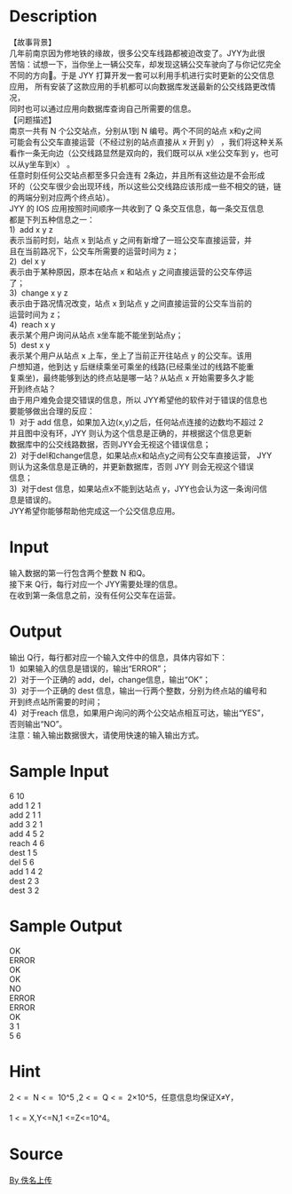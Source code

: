 
# Description

<div class="content"><p>【故事背景】 <br/>
几年前南京因为修地铁的缘故，很多公交车线路都被迫改变了。JYY为此很<br/>
苦恼：试想一下，当你坐上一辆公交车，却发现这辆公交车驶向了与你记忆完全<br/>
不同的方向。于是 JYY 打算开发一套可以利用手机进行实时更新的公交信息<br/>
应用， 所有安装了这款应用的手机都可以向数据库发送最新的公交线路更改情况，<br/>
同时也可以通过应用向数据库查询自己所需要的信息。 <br/>
【问题描述】 <br/>
南京一共有 N 个公交站点，分别从1到 N 编号。两个不同的站点 x和y之间<br/>
可能会有公交车直接运营（不经过别的站点直接从 x 开到 y） ，我们将这种关系<br/>
看作一条无向边（公交线路显然是双向的，我们既可以从 x坐公交车到 y，也可<br/>
以从y坐车到x） 。 <br/>
任意时刻任何公交站点都至多只会连有 2条边，并且所有这些边是不会形成<br/>
环的（公交车很少会出现环线，所以这些公交线路应该形成一些不相交的链，链<br/>
的两端分别对应两个终点站）。 <br/>
JYY 的 IOS 应用按照时间顺序一共收到了 Q 条交互信息，每一条交互信息<br/>
都是下列五种信息之一： <br/>
1)  add x y z <br/>
表示当前时刻，站点 x 到站点 y 之间有新增了一班公交车直接运营，并<br/>
且在当前路况下，公交车所需要的运营时间为 z； <br/>
2)  del x y <br/>
表示由于某种原因，原本在站点 x 和站点 y 之间直接运营的公交车停运<br/>
了； <br/>
3)  change x y z <br/>
表示由于路况情况改变，站点 x 到站点 y 之间直接运营的公交车当前的<br/>
运营时间为 z； <br/>
4)  reach x y <br/>
表示某个用户询问从站点 x坐车能不能坐到站点y； <br/>
5)  dest x y <br/>
表示某个用户从站点 x 上车，坐上了当前正开往站点 y 的公交车。该用<br/>
户想知道，他到达 y 后继续乘坐可乘坐的线路(已经乘坐过的线路不能重<br/>
复乘坐)，最终能够到达的终点站是哪一站？从站点 x 开始需要多久才能<br/>
开到终点站？ <br/>
由于用户难免会提交错误的信息，所以 JYY希望他的软件对于错误的信息也<br/>
要能够做出合理的反应： <br/>
1)  对于 add 信息，如果加入边(x,y)之后，任何站点连接的边数均不超过 2<br/>
并且图中没有环，JYY 则认为这个信息是正确的，并根据这个信息更新<br/>
数据库中的公交线路数据，否则JYY会无视这个错误信息； <br/>
2)  对于del和change信息，如果站点x和站点y之间有公交车直接运营， JYY<br/>
则认为这条信息是正确的，并更新数据库，否则 JYY 则会无视这个错误<br/>
信息； <br/>
3)  对于dest 信息，如果站点x不能到达站点 y，JYY也会认为这一条询问信<br/>
息是错误的。 <br/>
JYY希望你能够帮助他完成这一个公交信息应用。</p></div>

# Input

<div class="content"><p>输入数据的第一行包含两个整数 N 和Q。 <br/>
接下来 Q行，每行对应一个 JYY需要处理的信息。 <br/>
在收到第一条信息之前，没有任何公交车在运营。</p></div>

# Output

<div class="content"><p>输出 Q行，每行都对应一个输入文件中的信息，具体内容如下： <br/>
1)  如果输入的信息是错误的，输出“ERROR”； <br/>
2)  对于一个正确的 add，del，change信息，输出“OK”； <br/>
3)  对于一个正确的 dest 信息，输出一行两个整数，分别为终点站的编号和<br/>
开到终点站所需要的时间； <br/>
4)  对于reach 信息，如果用户询问的两个公交站点相互可达，输出“YES”，<br/>
否则输出“NO”。 <br/>
注意：输入输出数据很大，请使用快速的输入输出方式。</p></div>

# Sample Input

<div class="content"><span class="sampledata">6 10<br/>
add 1 2 1<br/>
add 2 1 1<br/>
add 3 2 1<br/>
add 4 5 2<br/>
reach 4 6<br/>
dest 1 5<br/>
del 5 6<br/>
add 1 4 2<br/>
dest 2 3<br/>
dest 3 2</span></div>

# Sample Output

<div class="content"><span class="sampledata">OK<br/>
ERROR<br/>
OK<br/>
OK<br/>
NO<br/>
ERROR<br/>
ERROR<br/>
OK<br/>
3 1<br/>
5 6<br/>
 </span></div>

# Hint

<div class="content"><p></p><p>2 &lt; =  N &lt; =  10^5 ,2 &lt; =  Q &lt; =  2×10^5，任意信息均保证X≠Y，<br/><br/>
1 &lt; = X,Y&lt;=N,1 &lt;=Z&lt;=10^4。</p><p></p></div>

# Source

<div class="content"><p><a href="problemset.php?search=By 佚名上传">By 佚名上传</a></p></div>

